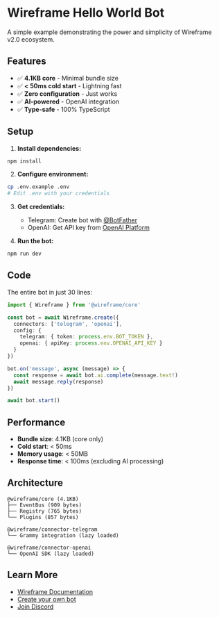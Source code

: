 # Wireframe Hello World Bot

A simple example demonstrating the power and simplicity of Wireframe v2.0 ecosystem.

## Features

- ✅ **4.1KB core** - Minimal bundle size
- ✅ **< 50ms cold start** - Lightning fast
- ✅ **Zero configuration** - Just works
- ✅ **AI-powered** - OpenAI integration
- ✅ **Type-safe** - 100% TypeScript

## Setup

1. **Install dependencies:**
```bash
npm install
```

2. **Configure environment:**
```bash
cp .env.example .env
# Edit .env with your credentials
```

3. **Get credentials:**
   - Telegram: Create bot with [@BotFather](https://t.me/botfather)
   - OpenAI: Get API key from [OpenAI Platform](https://platform.openai.com)

4. **Run the bot:**
```bash
npm run dev
```

## Code

The entire bot in just 30 lines:

```typescript
import { Wireframe } from '@wireframe/core'

const bot = await Wireframe.create({
  connectors: ['telegram', 'openai'],
  config: {
    telegram: { token: process.env.BOT_TOKEN },
    openai: { apiKey: process.env.OPENAI_API_KEY }
  }
})

bot.on('message', async (message) => {
  const response = await bot.ai.complete(message.text!)
  await message.reply(response)
})

await bot.start()
```

## Performance

- **Bundle size**: 4.1KB (core only)
- **Cold start**: < 50ms
- **Memory usage**: < 50MB
- **Response time**: < 100ms (excluding AI processing)

## Architecture

```
@wireframe/core (4.1KB)
├── EventBus (909 bytes)
├── Registry (765 bytes)
└── Plugins (857 bytes)

@wireframe/connector-telegram
└── Grammy integration (lazy loaded)

@wireframe/connector-openai
└── OpenAI SDK (lazy loaded)
```

## Learn More

- [Wireframe Documentation](https://docs.wireframe.dev)
- [Create your own bot](https://github.com/wireframe/core)
- [Join Discord](https://discord.gg/wireframe)